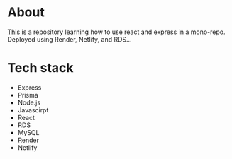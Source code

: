 # About
[This](https://644cd7cf587f9e6ff847a7c5--relaxed-horse-0f6752.netlify.app/) is a repository learning how to use react and express in a mono-repo.
Deployed using Render, Netlify, and RDS...
# Tech stack
- Express
- Prisma
- Node.js
- Javascirpt
- React
- RDS 
- MySQL
- Render
- Netlify
